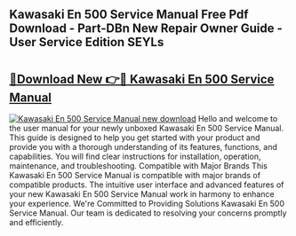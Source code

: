 ## Kawasaki En 500 Service Manual Free Pdf Download - Part-DBn New Repair Owner Guide - User Service Edition SEYLs

# <h2><a href="http://bc84556.oget.top/?id=Kawasaki+En+500+Service+Manual">🔗Download New 👉🔴 Kawasaki En 500 Service Manual</a></h2>

[![Kawasaki En 500 Service Manual new download](https://i.imgur.com/5g1atiW.png)](http://bc84556.oget.top/?id=Kawasaki+En+500+Service+Manual)
Hello and welcome to the user manual for your newly unboxed Kawasaki En 500 Service Manual. This guide is designed to help you get started with your product and provide you with a thorough understanding of its features, functions, and capabilities. You will find clear instructions for installation, operation, maintenance, and troubleshooting. Compatible with Major Brands This Kawasaki En 500 Service Manual is compatible with major brands of compatible products. The intuitive user interface and advanced features of your new Kawasaki En 500 Service Manual work in harmony to enhance your experience. We're Committed to Providing Solutions Kawasaki En 500 Service Manual. Our team is dedicated to resolving your concerns promptly and efficiently.
